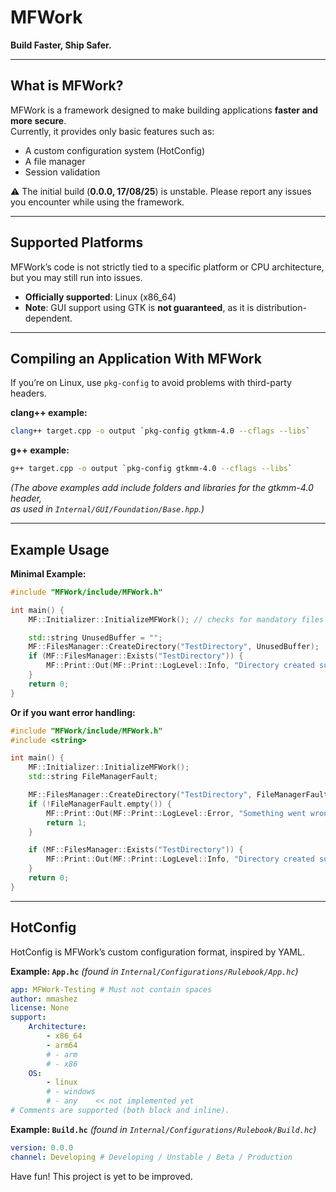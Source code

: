 # MFWork  

**Build Faster, Ship Safer.**

---

## What is MFWork?  

MFWork is a framework designed to make building applications **faster and more secure**.  
Currently, it provides only basic features such as:  

- A custom configuration system (HotConfig)  
- A file manager  
- Session validation  

⚠️ The initial build (**0.0.0, 17/08/25**) is unstable. Please report any issues you encounter while using the framework.  

---

## Supported Platforms  

MFWork’s code is not strictly tied to a specific platform or CPU architecture,  
but you may still run into issues.  

- **Officially supported**: Linux (x86_64)  
- **Note**: GUI support using GTK is **not guaranteed**, as it is distribution-dependent.  

---

## Compiling an Application With MFWork  

If you’re on Linux, use `pkg-config` to avoid problems with third-party headers.  

**clang++ example:**  

```bash
clang++ target.cpp -o output `pkg-config gtkmm-4.0 --cflags --libs`
```

**g++ example:**  

```bash
g++ target.cpp -o output `pkg-config gtkmm-4.0 --cflags --libs`
```

*(The above examples add include folders and libraries for the gtkmm-4.0 header,  
as used in `Internal/GUI/Foundation/Base.hpp`.)*  

---

## Example Usage  

**Minimal Example:**  

```cpp
#include "MFWork/include/MFWork.h"

int main() {
    MF::Initializer::InitializeMFWork(); // checks for mandatory files and validates session

    std::string UnusedBuffer = "";
    MF::FilesManager::CreateDirectory("TestDirectory", UnusedBuffer);
    if (MF::FilesManager::Exists("TestDirectory")) {
        MF::Print::Out(MF::Print::LogLevel::Info, "Directory created successfully!");
    }
    return 0;
}
```

**Or if you want error handling:**  

```cpp
#include "MFWork/include/MFWork.h"
#include <string>

int main() {
    MF::Initializer::InitializeMFWork();
    std::string FileManagerFault;

    MF::FilesManager::CreateDirectory("TestDirectory", FileManagerFault);
    if (!FileManagerFault.empty()) {
        MF::Print::Out(MF::Print::LogLevel::Error, "Something went wrong: " + FileManagerFault);
        return 1;
    }

    if (MF::FilesManager::Exists("TestDirectory")) {
        MF::Print::Out(MF::Print::LogLevel::Info, "Directory created successfully!");
    }
    return 0;
}
```

---

## HotConfig  

HotConfig is MFWork’s custom configuration format, inspired by YAML.  

**Example: `App.hc`** *(found in `Internal/Configurations/Rulebook/App.hc`)*  

```yaml
app: MFWork-Testing # Must not contain spaces
author: mmashez
license: None
support:
    Architecture: 
        - x86_64
        - arm64
        # - arm
        # - x86
    OS:
        - linux
        # - windows
        # - any    << not implemented yet
# Comments are supported (both block and inline).
```

**Example: `Build.hc`** *(found in `Internal/Configurations/Rulebook/Build.hc`)*  

```yaml
version: 0.0.0
channel: Developing # Developing / Unstable / Beta / Production
```

Have fun! This project is yet to be improved.
